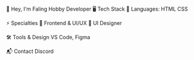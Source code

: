 👋 Hey, I'm Faling
Hobby Developer
🖥️ Tech Stack
🚀 Languages:
HTML CSS 

⚡ Specialties
🎯 Frontend & UI/UX
🎯 UI Designer

🛠️ Tools & Design
VS Code, Figma

📬 Contact
Discord
